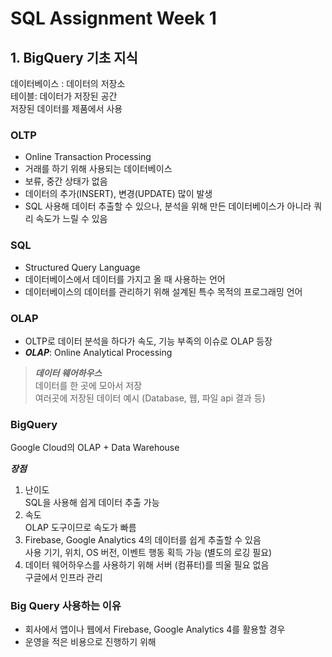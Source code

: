 # SQL Assignment Week 1


## 1. BigQuery 기초 지식
데이터베이스 : 데이터의 저장소<br>
테이블: 데이터가 저장된 공간<br>
저장된 데이터를 제품에서 사용

### OLTP
- Online Transaction Processing
- 거래를 하기 위해 사용되는 데이터베이스
- 보류, 중간 상태가 없음
- 데이터의 추가(INSERT), 변경(UPDATE) 많이 발생 
- SQL 사용해 데이터 추출할 수 있으나, 분석을 위해 만든 데이터베이스가 아니라 쿼리 속도가 느릴 수 있음

### SQL
- Structured Query Language
- 데이터베이스에서 데이터를 가지고 올 때 사용하는 언어
- 데이터베이스의 데이터를 관리하기 위해 설계된 특수 목적의 프로그래밍 언어

### OLAP
- OLTP로 데이터 분석을 하다가 속도, 기능 부족의 이슈로 OLAP 등장
- ***OLAP***: Online Analytical Processing
> ***데이터 웨어하우스***<br>
    데이터를 한 곳에 모아서 저장<br>
    여러곳에 저장된 데이터 예시 (Database, 웹, 파일 api 결과 등)

### BigQuery
Google Cloud의 OLAP + Data Warehouse

***장점***
1. 난이도<br>
SQL을 사용해 쉽게 데이터 추출 가능
2. 속도<br>
OLAP 도구이므로 속도가 빠름
3. Firebase, Google Analytics 4의 데이터를 쉽게 추출할 수 있음<br>
사용 기기, 위치, OS 버전, 이벤트 행동 획득 가능 (별도의 로깅 필요)
4. 데이터 웨어하우스를 사용하기 위해 서버 (컴퓨터)를 띄울 필요 없음<br>
구글에서 인프라 관리

### Big Query 사용하는 이유
- 회사에서 앱이나 웹에서 Firebase, Google Analytics 4를 활용할 경우
- 운영을 적은 비용으로 진행하기 위해 